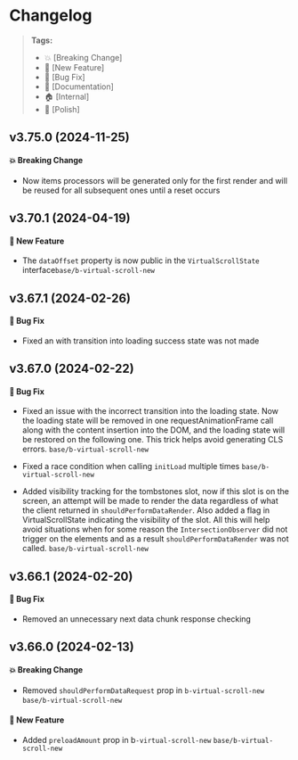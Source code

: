 Changelog
=========

> **Tags:**
> - :boom:       [Breaking Change]
> - :rocket:     [New Feature]
> - :bug:        [Bug Fix]
> - :memo:       [Documentation]
> - :house:      [Internal]
> - :nail_care:  [Polish]

## v3.75.0 (2024-11-25)

#### :boom: Breaking Change

* Now items processors will be generated only for the first render and will be reused for all subsequent ones until a reset occurs

## v3.70.1 (2024-04-19)

#### :rocket: New Feature

* The `dataOffset` property is now public in the `VirtualScrollState` interface`base/b-virtual-scroll-new`

## v3.67.1 (2024-02-26)

#### :bug: Bug Fix

* Fixed an with transition into loading success state was not made

## v3.67.0 (2024-02-22)

#### :bug: Bug Fix

* Fixed an issue with the incorrect transition into the loading state. Now the loading state will be removed in one requestAnimationFrame call along with the content insertion into the DOM,
and the loading state will be restored on the following one. This trick helps avoid generating CLS errors. `base/b-virtual-scroll-new`

* Fixed a race condition when calling `initLoad` multiple times `base/b-virtual-scroll-new`

* Added visibility tracking for the tombstones slot, now if this slot is on the screen,
an attempt will be made to render the data regardless of what the client returned in `shouldPerformDataRender`.
Also added a flag in VirtualScrollState indicating the visibility of the slot.
All this will help avoid situations when for some reason the `IntersectionObserver` did not trigger on the elements and as a result `shouldPerformDataRender` was not called. `base/b-virtual-scroll-new`

## v3.66.1 (2024-02-20)

#### :bug: Bug Fix

* Removed an unnecessary next data chunk response checking

## v3.66.0 (2024-02-13)

#### :boom: Breaking Change

* Removed `shouldPerformDataRequest` prop in `b-virtual-scroll-new` `base/b-virtual-scroll-new`

#### :rocket: New Feature

* Added `preloadAmount` prop in b`-virtual-scroll-new` `base/b-virtual-scroll-new`
